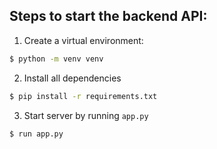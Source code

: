 ## Steps to start the backend API:

1. Create a virtual environment:
```bash
$ python -m venv venv
```
2. Install all dependencies
``` bash
$ pip install -r requirements.txt
```
3. Start server by running `app.py`
```bash
$ run app.py
```